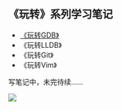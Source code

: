 
## 《玩转》系列学习笔记

- [《玩转GDB》](/玩转GDB/01_安装gdb.md)
- 《玩转LLDB》
- 《玩转Git》
- 《玩转Vim》

写笔记中，未完待续……

![](https://cdn.jsdelivr.net/gh/HanxuLiu/CDN1/img/2023/202311082108424.gif)

